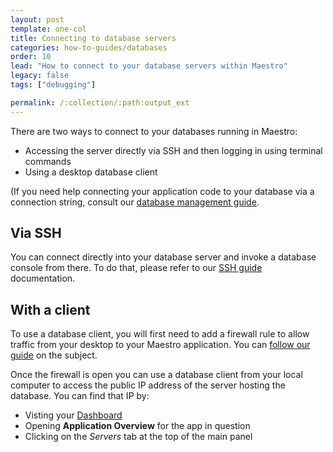 ```yaml
---
layout: post
template: one-col
title: Connecting to database servers
categories: how-to-guides/databases
order: 10
lead: "How to connect to your database servers within Maestro"
legacy: false
tags: ["debugging"]

permalink: /:collection/:path:output_ext
---
```


There are two ways to connect to your databases running in Maestro:

* Accessing the server directly via SSH and then logging in using terminal commands
* Using a desktop database client

(If you need help connecting your application code to your database via a connection string, consult our [database management guide](/maestro/how-to-guides/databases/database-management.html#connecting-your-app-to-your-db-in-maestro).

## Via SSH

You can connect directly into your database server and invoke a database console from there. To do that, please refer to our [SSH guide](/maestro/how-to-guides/common-tools/ssh-to-server.html) documentation.

## With a client

To use a database client, you will first need to add a firewall rule to allow traffic from your desktop to your Maestro application. You can [follow our guide](/maestro/tutorials/firewall-rule.html) on the subject.

Once the firewall is open you can use a database client from your local computer to access the public IP address of the server hosting the database. You can find that IP by: 

* Visting your [Dashboard](https://app.cloud66.com)
* Opening **Application Overview** for the app in question
* Clicking on the *Servers* tab at the top of the main panel
